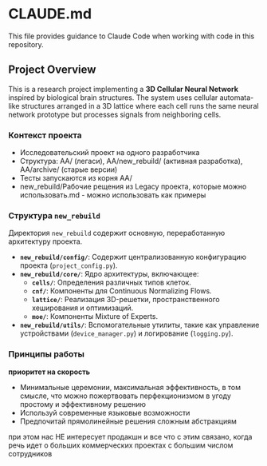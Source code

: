 # CLAUDE.md

This file provides guidance to Claude Code when working with code in this repository.

## Project Overview

This is a research project implementing a **3D Cellular Neural Network** inspired by biological brain structures. The system uses cellular automata-like structures arranged in a 3D lattice where each cell runs the same neural network prototype but processes signals from neighboring cells.

### Контекст проекта

- Исследовательский проект на одного разработчика
- Структура: AA/ (легаси), AA/new_rebuild/ (активная разработка), AA/archive/ (старые версии)
- Тесты запускаются из корня AA/
- new_rebuild/Рабочие рещения из Legacy проекта, которые можно использовать.md - можно использовать как примеры

### Структура `new_rebuild`

Директория `new_rebuild` содержит основную, переработанную архитектуру проекта.

- **`new_rebuild/config/`**: Содержит централизованную конфигурацию проекта (`project_config.py`).
- **`new_rebuild/core/`**: Ядро архитектуры, включающее:
  - **`cells/`**: Определения различных типов клеток.
  - **`cnf/`**: Компоненты для Continuous Normalizing Flows.
  - **`lattice/`**: Реализация 3D-решетки, пространственного хеширования и оптимизаций.
  - **`moe/`**: Компоненты Mixture of Experts.
- **`new_rebuild/utils/`**: Вспомогательные утилиты, такие как управление устройствами (`device_manager.py`) и логирование (`logging.py`).

### Принципы работы

**приоритет на скорость**

- Минимальные церемонии, максимальная эффективность, в том смысле, что можно пожертвовать перфекционизмом в угоду простому и эффективному решению
- Используй современные языковые возможности
- Предпочитай прямолинейные решения сложным абстракциям

при этом нас НЕ интересует продакшн и все что с этим связано, когда речь идет о больших коммерческих проектах с большим числом сотрудников
